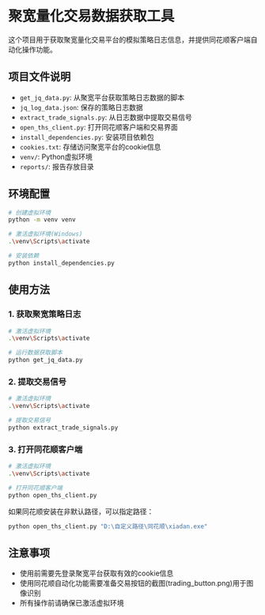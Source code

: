 # 聚宽量化交易数据获取工具

这个项目用于获取聚宽量化交易平台的模拟策略日志信息，并提供同花顺客户端自动化操作功能。

## 项目文件说明

- `get_jq_data.py`: 从聚宽平台获取策略日志数据的脚本
- `jq_log_data.json`: 保存的策略日志数据
- `extract_trade_signals.py`: 从日志数据中提取交易信号
- `open_ths_client.py`: 打开同花顺客户端和交易界面
- `install_dependencies.py`: 安装项目依赖包
- `cookies.txt`: 存储访问聚宽平台的cookie信息
- `venv/`: Python虚拟环境
- `reports/`: 报告存放目录

## 环境配置

```bash
# 创建虚拟环境
python -m venv venv

# 激活虚拟环境(Windows)
.\venv\Scripts\activate

# 安装依赖
python install_dependencies.py
```

## 使用方法

### 1. 获取聚宽策略日志

```bash
# 激活虚拟环境
.\venv\Scripts\activate

# 运行数据获取脚本
python get_jq_data.py
```

### 2. 提取交易信号

```bash
# 激活虚拟环境
.\venv\Scripts\activate

# 提取交易信号
python extract_trade_signals.py
```

### 3. 打开同花顺客户端

```bash
# 激活虚拟环境
.\venv\Scripts\activate

# 打开同花顺客户端
python open_ths_client.py
```

如果同花顺安装在非默认路径，可以指定路径：

```bash
python open_ths_client.py "D:\自定义路径\同花顺\xiadan.exe"
```

## 注意事项

- 使用前需要先登录聚宽平台获取有效的cookie信息
- 使用同花顺自动化功能需要准备交易按钮的截图(trading_button.png)用于图像识别
- 所有操作前请确保已激活虚拟环境 